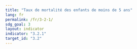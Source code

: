 ```yaml
---
title: "Taux de mortalité des enfants de moins de 5 ans"
lang: fr
permalink: /fr/3-2-1/
sdg_goal: 3
layout: indicator
indicator: "3.2.1"
target_id: "3.2"
---
```


